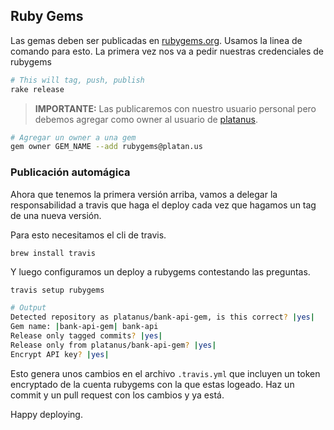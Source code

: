 ## Ruby Gems

Las gemas deben ser publicadas en [rubygems.org](https://rubygems.org). Usamos la linea de comando para esto. La primera vez nos va a pedir nuestras credenciales de rubygems

```bash
# This will tag, push, publish
rake release
```

> **IMPORTANTE:** Las publicaremos con nuestro usuario personal pero debemos agregar como owner al usuario de [platanus](https://rubygems.org/profiles/platanus).

```bash
# Agregar un owner a una gem
gem owner GEM_NAME --add rubygems@platan.us
```

### Publicación automágica

Ahora que tenemos la primera versión arriba, vamos a delegar la responsabilidad a travis que haga el deploy cada vez que hagamos un tag de una nueva versión.

Para esto necesitamos el cli de travis.

```
brew install travis
```

Y luego configuramos un deploy a rubygems contestando las preguntas.

```bash
travis setup rubygems

# Output
Detected repository as platanus/bank-api-gem, is this correct? |yes|
Gem name: |bank-api-gem| bank-api
Release only tagged commits? |yes|
Release only from platanus/bank-api-gem? |yes|
Encrypt API key? |yes|
```

Esto genera unos cambios en el archivo `.travis.yml` que incluyen un token encryptado de la cuenta rubygems con la que estas logeado.
Haz un commit y un pull request con los cambios y ya está.

Happy deploying.
